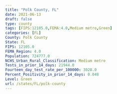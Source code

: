 ```yaml
---
title: "Polk County, FL"
date: 2021-06-13
draft: false
type: county
tags: [FIPS:12105.0,FEMA:4.0,Medium metro,Green]
categories: [FL]
County: Polk County
State: FL
FIPS: 12105.0
FEMA_Region: 4.0
Population: 724777.0
NCHS_Urban_Rural_Classification: Medium metro
Tests_in_prior_14_days: 21944.0
Fourteen_day_test_rate_per_100000: 3028.0
Percent_Positivity_in_prior_14_days: 0.048
Level: Green
url: /states/FL/polk-county
---
```



